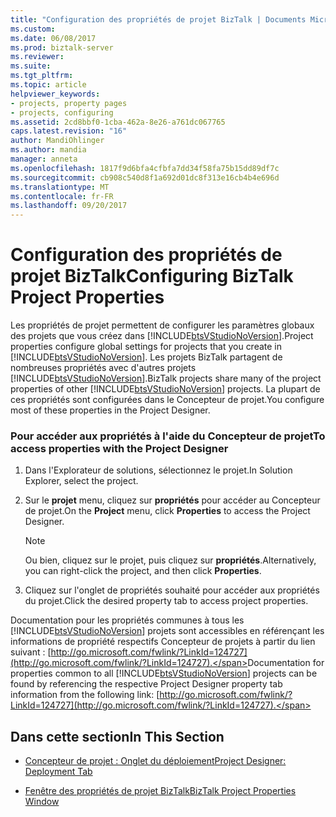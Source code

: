 ```yaml
---
title: "Configuration des propriétés de projet BizTalk | Documents Microsoft"
ms.custom: 
ms.date: 06/08/2017
ms.prod: biztalk-server
ms.reviewer: 
ms.suite: 
ms.tgt_pltfrm: 
ms.topic: article
helpviewer_keywords:
- projects, property pages
- projects, configuring
ms.assetid: 2cd8bbf0-1cba-462a-8e26-a761dc067765
caps.latest.revision: "16"
author: MandiOhlinger
ms.author: mandia
manager: anneta
ms.openlocfilehash: 1817f9d6bfa4cfbfa7dd34f58fa75b15dd89df7c
ms.sourcegitcommit: cb908c540d8f1a692d01dc8f313e16cb4b4e696d
ms.translationtype: MT
ms.contentlocale: fr-FR
ms.lasthandoff: 09/20/2017
---
```

# <a name="configuring-biztalk-project-properties"></a><span data-ttu-id="9f762-102">Configuration des propriétés de projet BizTalk</span><span class="sxs-lookup"><span data-stu-id="9f762-102">Configuring BizTalk Project Properties</span></span>
<span data-ttu-id="9f762-103">Les propriétés de projet permettent de configurer les paramètres globaux des projets que vous créez dans [!INCLUDE[btsVStudioNoVersion](../includes/btsvstudionoversion-md.md)].</span><span class="sxs-lookup"><span data-stu-id="9f762-103">Project properties configure global settings for projects that you create in [!INCLUDE[btsVStudioNoVersion](../includes/btsvstudionoversion-md.md)].</span></span> <span data-ttu-id="9f762-104">Les projets BizTalk partagent de nombreuses propriétés avec d'autres projets [!INCLUDE[btsVStudioNoVersion](../includes/btsvstudionoversion-md.md)].</span><span class="sxs-lookup"><span data-stu-id="9f762-104">BizTalk projects share many of the project properties of other [!INCLUDE[btsVStudioNoVersion](../includes/btsvstudionoversion-md.md)] projects.</span></span> <span data-ttu-id="9f762-105">La plupart de ces propriétés sont configurées dans le Concepteur de projet.</span><span class="sxs-lookup"><span data-stu-id="9f762-105">You configure most of these properties in the Project Designer.</span></span>  
  
### <a name="to-access-properties-with-the-project-designer"></a><span data-ttu-id="9f762-106">Pour accéder aux propriétés à l'aide du Concepteur de projet</span><span class="sxs-lookup"><span data-stu-id="9f762-106">To access properties with the Project Designer</span></span>  
  
1.  <span data-ttu-id="9f762-107">Dans l'Explorateur de solutions, sélectionnez le projet.</span><span class="sxs-lookup"><span data-stu-id="9f762-107">In Solution Explorer, select the project.</span></span>  
  
2.  <span data-ttu-id="9f762-108">Sur le **projet** menu, cliquez sur **propriétés** pour accéder au Concepteur de projet.</span><span class="sxs-lookup"><span data-stu-id="9f762-108">On the **Project** menu, click **Properties** to access the Project Designer.</span></span>  
  
    > [!NOTE]
    >  <span data-ttu-id="9f762-109">Ou bien, cliquez sur le projet, puis cliquez sur **propriétés**.</span><span class="sxs-lookup"><span data-stu-id="9f762-109">Alternatively, you can right-click the project, and then click **Properties**.</span></span>  
  
3.  <span data-ttu-id="9f762-110">Cliquez sur l'onglet de propriétés souhaité pour accéder aux propriétés du projet.</span><span class="sxs-lookup"><span data-stu-id="9f762-110">Click the desired property tab to access project properties.</span></span>  
  
 <span data-ttu-id="9f762-111">Documentation pour les propriétés communes à tous les [!INCLUDE[btsVStudioNoVersion](../includes/btsvstudionoversion-md.md)] projets sont accessibles en référençant les informations de propriété respectifs Concepteur de projets à partir du lien suivant : [http://go.microsoft.com/fwlink/?LinkId=124727](http://go.microsoft.com/fwlink/?LinkId=124727).</span><span class="sxs-lookup"><span data-stu-id="9f762-111">Documentation for properties common to all [!INCLUDE[btsVStudioNoVersion](../includes/btsvstudionoversion-md.md)] projects can be found by referencing the respective Project Designer property tab information from the following link: [http://go.microsoft.com/fwlink/?LinkId=124727](http://go.microsoft.com/fwlink/?LinkId=124727).</span></span>  
  
## <a name="in-this-section"></a><span data-ttu-id="9f762-112">Dans cette section</span><span class="sxs-lookup"><span data-stu-id="9f762-112">In This Section</span></span>  
  
-   [<span data-ttu-id="9f762-113">Concepteur de projet : Onglet du déploiement</span><span class="sxs-lookup"><span data-stu-id="9f762-113">Project Designer: Deployment Tab</span></span>](../core/project-designer-deployment-tab.md)  
  
-   [<span data-ttu-id="9f762-114">Fenêtre des propriétés de projet BizTalk</span><span class="sxs-lookup"><span data-stu-id="9f762-114">BizTalk Project Properties Window</span></span>](../core/biztalk-project-properties-window.md)